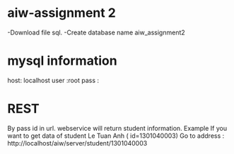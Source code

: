 # aiw-assignment 2
-Download file sql.
-Create database name aiw_assignment2
# mysql information
host: localhost
user :root
pass : 
# REST
By pass id in url. webservice will return student information. Example If you want to get data of student Le Tuan Anh ( id=1301040003)
Go to address :
http://localhost/aiw/server/student/1301040003

